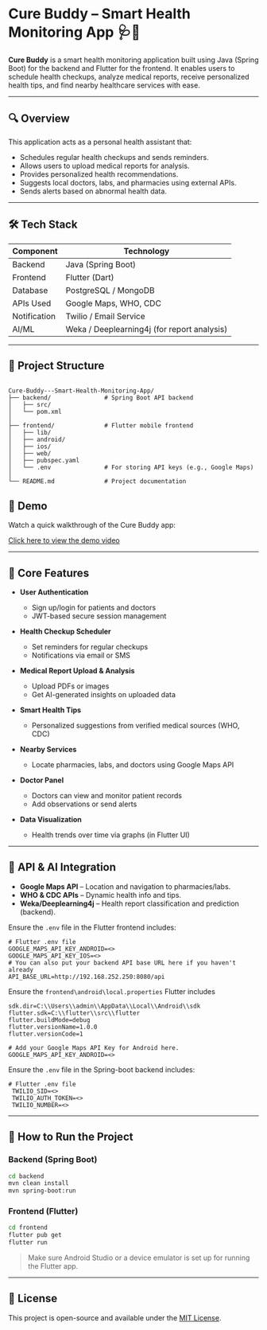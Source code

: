 # Cure Buddy – Smart Health Monitoring App 🩺📱

**Cure Buddy** is a smart health monitoring application built using Java (Spring Boot) for the backend and Flutter for the frontend. 
It enables users to schedule health checkups, analyze medical reports, receive personalized health tips, and find nearby healthcare
services with ease.

---

## 🔍 Overview

This application acts as a personal health assistant that:
- Schedules regular health checkups and sends reminders.
- Allows users to upload medical reports for analysis.
- Provides personalized health recommendations.
- Suggests local doctors, labs, and pharmacies using external APIs.
- Sends alerts based on abnormal health data.

---

## 🛠️ Tech Stack

| Component    | Technology              |
|--------------|-------------------------|
| Backend      | Java (Spring Boot)      |
| Frontend     | Flutter (Dart)          |
| Database     | PostgreSQL / MongoDB    |
| APIs Used    | Google Maps, WHO, CDC   |
| Notification | Twilio / Email Service  |
| AI/ML        | Weka / Deeplearning4j (for report analysis) |

---

## 📁 Project Structure

```

Cure-Buddy---Smart-Health-Monitoring-App/
├── backend/               # Spring Boot API backend
│   ├── src/
│   └── pom.xml
│
├── frontend/              # Flutter mobile frontend
│   ├── lib/
│   ├── android/
│   ├── ios/
│   ├── web/
│   ├── pubspec.yaml
│   └── .env               # For storing API keys (e.g., Google Maps)
│
└── README.md              # Project documentation

````
## 🎥 Demo

Watch a quick walkthrough of the Cure Buddy app:

[Click here to view the demo video](./assets/demo/demo.mp4)



---

## 🔑 Core Features

- **User Authentication**
  - Sign up/login for patients and doctors
  - JWT-based secure session management

- **Health Checkup Scheduler**
  - Set reminders for regular checkups
  - Notifications via email or SMS

- **Medical Report Upload & Analysis**
  - Upload PDFs or images
  - Get AI-generated insights on uploaded data

- **Smart Health Tips**
  - Personalized suggestions from verified medical sources (WHO, CDC)

- **Nearby Services**
  - Locate pharmacies, labs, and doctors using Google Maps API

- **Doctor Panel**
  - Doctors can view and monitor patient records
  - Add observations or send alerts

- **Data Visualization**
  - Health trends over time via graphs (in Flutter UI)

---

## 🧪 API & AI Integration

- **Google Maps API** – Location and navigation to pharmacies/labs.
- **WHO & CDC APIs** – Dynamic health info and tips.
- **Weka/Deeplearning4j** – Health report classification and prediction (backend).

Ensure the `.env` file in the Flutter frontend includes:
```env
# Flutter .env file
GOOGLE_MAPS_API_KEY_ANDROID=<>
GOOGLE_MAPS_API_KEY_IOS=<>
# You can also put your backend API base URL here if you haven't already
API_BASE_URL=http://192.168.252.250:8080/api
````
Ensure the `frontend\android\local.properties` Flutter includes
```
sdk.dir=C:\\Users\\admin\\AppData\\Local\\Android\\sdk
flutter.sdk=C:\\flutter\\src\\flutter
flutter.buildMode=debug
flutter.versionName=1.0.0
flutter.versionCode=1

# Add your Google Maps API Key for Android here.
GOOGLE_MAPS_API_KEY_ANDROID=<>
```
Ensure the `.env` file in the Spring-boot backend includes:
```env
# Flutter .env file
 TWILIO_SID=<>
 TWILIO_AUTH_TOKEN=<>
 TWILIO_NUMBER=<>
````

---

## 🚀 How to Run the Project

### Backend (Spring Boot)

```bash
cd backend
mvn clean install
mvn spring-boot:run
```

### Frontend (Flutter)

```bash
cd frontend
flutter pub get
flutter run
```

> Make sure Android Studio or a device emulator is set up for running the Flutter app.

---

## 📝 License

This project is open-source and available under the [MIT License](LICENSE).
